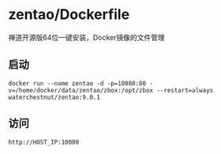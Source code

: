 # zentao/Dockerfile
禅道开源版64位一键安装，Docker镜像的文件管理
## 启动
```base
docker run --name zentao -d -p=10080:80 -v=/home/docker/data/zentao/zbox:/opt/zbox --restart=always waterchestnut/zentao:9.0.1
```
## 访问
```base
http://HOST_IP:10080
```
